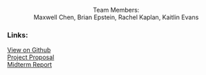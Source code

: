  <p align="center"> Team Members: <br/> Maxwell Chen, Brian Epstein, Rachel Kaplan, Kaitlin Evans </p>

### Links:
<a href="https://github.com/MaxwellXChen/Machine-Learning-and-Movies"> View on Github </a> <br/>
[Project Proposal](proposal.md) <br/>
[Midterm Report](midtermReport.md)   





